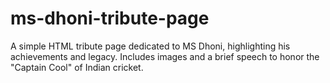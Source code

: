 # ms-dhoni-tribute-page
A simple HTML tribute page dedicated to MS Dhoni, highlighting his achievements and legacy. Includes images and a brief speech to honor the "Captain Cool" of Indian cricket.
